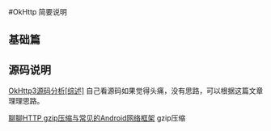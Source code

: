 #OkHttp
简要说明

## 基础篇

## 源码说明
[OkHttp3源码分析[综述]](http://www.jianshu.com/p/aad5aacd79bf)
自己看源码如果觉得头痛，没有思路，可以根据这篇文章理理思路。

[聊聊HTTP gzip压缩与常见的Android网络框架](https://www.cnblogs.com/ct2011/p/5835990.html)
gzip压缩
